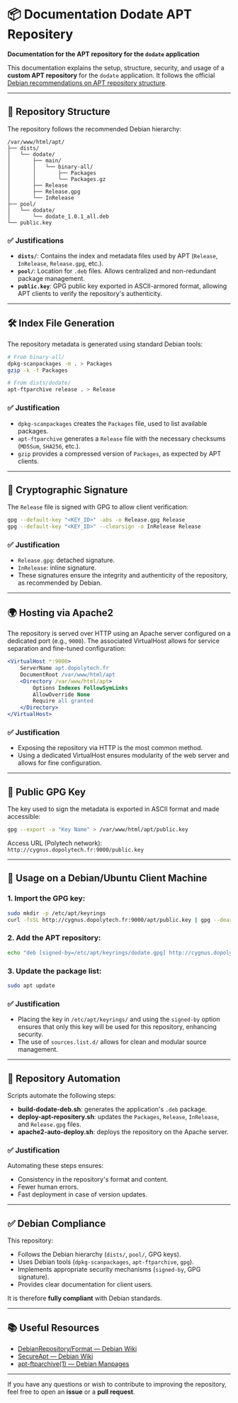 # 📦 Documentation Dodate APT Repositery

**Documentation for the APT repository for the `dodate` application**

This documentation explains the setup, structure, security, and usage of a **custom APT repository** for the `dodate` application. It follows the official [Debian recommendations on APT repository structure](https://wiki.debian.org/DebianRepository/Format).

---

## 📁 Repository Structure

The repository follows the recommended Debian hierarchy:

```
/var/www/html/apt/
├── dists/
│   └── dodate/
│       ├── main/
│       │   └── binary-all/
│       │       ├── Packages
│       │       └── Packages.gz
│       ├── Release
│       ├── Release.gpg
│       └── InRelease
├── pool/
│   └── dodate/
│       └── dodate_1.0.1_all.deb
└── public.key
```

### ✅ Justifications

- **`dists/`**: Contains the index and metadata files used by APT (`Release`, `InRelease`, `Release.gpg`, etc.).
- **`pool/`**: Location for `.deb` files. Allows centralized and non-redundant package management.
- **`public.key`**: GPG public key exported in ASCII-armored format, allowing APT clients to verify the repository's authenticity.

---

## 🛠️ Index File Generation

The repository metadata is generated using standard Debian tools:

```bash
# From binary-all/
dpkg-scanpackages -m . > Packages
gzip -k -f Packages

# From dists/dodate/
apt-ftparchive release . > Release
```

### ✅ Justification

- `dpkg-scanpackages` creates the `Packages` file, used to list available packages.
- `apt-ftparchive` generates a `Release` file with the necessary checksums (`MD5Sum`, `SHA256`, etc.).
- `gzip` provides a compressed version of `Packages`, as expected by APT clients.

---

## 🔐 Cryptographic Signature

The `Release` file is signed with GPG to allow client verification:

```bash
gpg --default-key "<KEY_ID>" -abs -o Release.gpg Release
gpg --default-key "<KEY_ID>" --clearsign -o InRelease Release
```

### ✅ Justification

- `Release.gpg`: detached signature.
- `InRelease`: inline signature.
- These signatures ensure the integrity and authenticity of the repository, as recommended by Debian.

---

## 🌍 Hosting via Apache2

The repository is served over HTTP using an Apache server configured on a dedicated port (e.g., `9000`). The associated VirtualHost allows for service separation and fine-tuned configuration:

```apache
<VirtualHost *:9000>
    ServerName apt.dopolytech.fr
    DocumentRoot /var/www/html/apt
    <Directory /var/www/html/apt>
        Options Indexes FollowSymLinks
        AllowOverride None
        Require all granted
    </Directory>
</VirtualHost>
```

### ✅ Justification

- Exposing the repository via HTTP is the most common method.
- Using a dedicated VirtualHost ensures modularity of the web server and allows for fine configuration.

---

## 🔑 Public GPG Key

The key used to sign the metadata is exported in ASCII format and made accessible:

```bash
gpg --export -a "Key Name" > /var/www/html/apt/public.key
```

Access URL (Polytech network): `http://cygnus.dopolytech.fr:9000/public.key`

---

## 🧩 Usage on a Debian/Ubuntu Client Machine

### 1. Import the GPG key:

```bash
sudo mkdir -p /etc/apt/keyrings
curl -fsSL http://cygnus.dopolytech.fr:9000/apt/public.key | gpg --dearmor | sudo tee /etc/apt/keyrings/dodate.gpg > /dev/null
```

### 2. Add the APT repository:

```bash
echo "deb [signed-by=/etc/apt/keyrings/dodate.gpg] http://cygnus.dopolytech.fr:9000/apt dodate main" | sudo tee /etc/apt/sources.list.d/dodate.list
```

### 3. Update the package list:

```bash
sudo apt update
```

### ✅ Justification

- Placing the key in `/etc/apt/keyrings/` and using the `signed-by` option ensures that only this key will be used for this repository, enhancing security.
- The use of `sources.list.d/` allows for clean and modular source management.

---

## 🔄 Repository Automation

Scripts automate the following steps:

- **build-dodate-deb.sh**: generates the application's `.deb` package.
- **deploy-apt-repositery.sh**: updates the `Packages`, `Release`, `InRelease`, and `Release.gpg` files.
- **apache2-auto-deploy.sh**: deploys the repository on the Apache server.

### ✅ Justification

Automating these steps ensures:

- Consistency in the repository's format and content.
- Fewer human errors.
- Fast deployment in case of version updates.

---

## ✅ Debian Compliance

This repository:

- Follows the Debian hierarchy (`dists/`, `pool/`, GPG keys).
- Uses Debian tools (`dpkg-scanpackages`, `apt-ftparchive`, `gpg`).
- Implements appropriate security mechanisms (`signed-by`, GPG signature).
- Provides clear documentation for client users.

It is therefore **fully compliant** with Debian standards.

---

## 📚 Useful Resources

- [DebianRepository/Format — Debian Wiki](https://wiki.debian.org/DebianRepository/Format)
- [SecureApt — Debian Wiki](https://wiki.debian.org/SecureApt)
- [apt-ftparchive(1) — Debian Manpages](https://manpages.debian.org/apt-ftparchive)

---

If you have any questions or wish to contribute to improving the repository, feel free to open an **issue** or a **pull request**.
